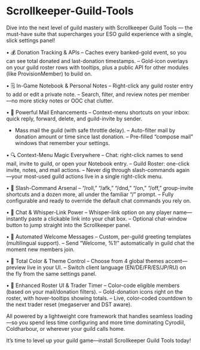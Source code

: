 # Scrollkeeper-Guild-Tools
Dive into the next level of guild mastery with Scrollkeeper Guild Tools — the must-have suite that supercharges your ESO guild experience with a single, slick settings panel!

• 💰 Donation Tracking & APIs
– Caches every banked-gold event, so you can see total donated and last-donation timestamps.
– Gold-icon overlays on your guild roster rows with tooltips, plus a public API for other modules (like ProvisionMember) to build on.

• 🗒️ In-Game Notebook & Personal Notes
– Right-click any guild roster entry to add or edit a private note.
– Search, filter, and review notes per member—no more sticky notes or OOC chat clutter.

• 📧 Powerful Mail Enhancements
– Context-menu shortcuts on your inbox: quick reply, forward, delete, and guild-invite by sender.
- Mass mail the guild (with safe throttle delay).
– Auto-filter mail by donation amount or time since last donation.
– Pre-filled “compose mail” windows that remember your settings.

• 🔍 Context-Menu Magic Everywhere
– Chat: right-click names to send mail, invite to guild, or open your Notebook entry.
– Guild Roster: one-click invite, notes, and mail actions.
– Never dig through slash-commands again—your most-used guild actions live in a single right-click menu.

• 🎲 Slash-Command Arsenal
– “/roll,” “/afk,” “/dnd,” “/on,” “/off,” group-invite shortcuts and a dozen more, all under the familiar “/” prompt.
– Fully configurable and ready to override the default chat commands you rely on.

• 💬 Chat & Whisper-Link Power
– Whisper-link option on any player name—instantly paste a clickable link into your chat box.
– Optional chat-window button to jump straight into the Scrollkeeper panel.

• 🎉 Automated Welcome Messages
– Custom, per-guild greeting templates (multilingual support).
– Send “Welcome, %1!” automatically in guild chat the moment new members join.

• 🎨 Total Color & Theme Control
– Choose from 4 global themes accent—preview live in your UI.
– Switch client language (EN/DE/FR/ES/JP/RU) on the fly from the same settings panel.

• 👥 Enhanced Roster UI & Trader Timer
– Color-code eligible members (based on your mail/donation filters).
– Gold-donation icons right on the roster, with hover-tooltips showing totals.
– Live, color-coded countdown to the next trader reset (megaserver and DST aware).

All powered by a lightweight core framework that handles seamless loading—so you spend less time configuring and more time dominating Cyrodiil, Coldharbour, or wherever your guild calls home.

It’s time to level up your guild game—install Scrollkeeper Guild Tools today!
